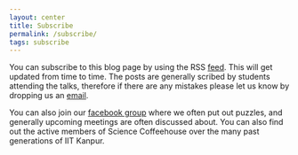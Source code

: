 ```yaml
---
layout: center
title: Subscribe
permalink: /subscribe/
tags: subscribe
---
```


You can subscribe to this blog page by using the RSS [feed](/feed,xml). 
This will get updated from time to time. The posts are generally scribed by students attending the talks, therefore if there are any mistakes please let us know by dropping us an [email](mailto:seek.iitk@gmail.com). 

You can also join our [facebook group](https://facebook.com/groups/nerds.iitk/) where we often put out puzzles, and generally upcoming meetings are often discussed about. You can also find out the active members of Science Coffeehouse over the many past generations of IIT Kanpur.

